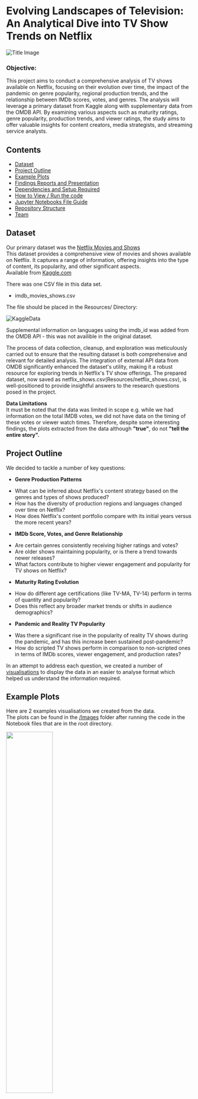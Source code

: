 # Evolving Landscapes of Television: An Analytical Dive into TV Show Trends on Netflix

![Title Image](Images/readme_images/title.jpeg)

### Objective:
This project aims to conduct a comprehensive analysis of TV shows available on Netflix, focusing on their evolution over time, the impact of the pandemic on genre popularity, regional production trends, and the relationship between IMDb scores, votes, and genres. The analysis will leverage a primary dataset from Kaggle along with supplementary data from the OMDB API. By examining various aspects such as maturity ratings, genre popularity, production trends, and viewer ratings, the study aims to offer valuable insights for content creators, media strategists, and streaming service analysts.

##  Contents

* [Dataset](#dataset-header)
* [Project Outline](#project-header)
* [Example Plots](#example-header)
* [Findings Reports and Presentation](#reports-header)
* [Dependencies and Setup Required](#dependencies-header)
* [How to View / Run the code](#how-header)
* [Jupyter Notebooks File Guide](#which-header)
* [Repository Structure](#structure-header)
* [Team](#team-header)


## <a id="dataset-header"></a>Dataset

Our primary dataset was the [Netflix Movies and Shows](https://www.kaggle.com/datasets/maso0dahmed/netflix-movies-and-shows/data)\
This dataset provides a comprehensive view of movies and shows available on Netflix. It captures a range of information, offering insights into the type of content, its popularity, and other significant aspects.\
Available from [Kaggle.com](https://www.kaggle.com)

There was one CSV file in this data set. 
* imdb_movies_shows.csv

The file should be placed in the Resources/ Directory:

![KaggleData](Images/readme_images/kaggle_data.PNG)

Supplemental information on languages using the imdb_id was added from the OMDB API - this was not availible in the original dataset.

The process of data collection, cleanup, and exploration was meticulously carried out to ensure that the resulting dataset is both comprehensive and relevant for detailed analysis. The integration of external API data from OMDB significantly enhanced the dataset's utility, making it a robust resource for exploring trends in Netflix's TV show offerings. The prepared dataset, now saved as netflix_shows.csv(Resources/netflix_shows.csv), is well-positioned to provide insightful answers to the research questions posed in the project.

**Data Limitations**\
It must be noted that the data was limited in scope e.g. while we had information on the total IMDB votes, we did not have data on the timing of these votes or viewer watch times. Therefore, despite some interesting findings, the plots extracted from the data although **"true"**, do not **"tell the entire story".**


## <a id="project-header"></a>Project Outline

We decided to tackle a number of key questions:
* **Genre Production Patterns**
- What can be inferred about Netflix's content strategy based on the genres and types of shows produced?
- How has the diversity of production regions and languages changed over time on Netflix?
- How does Netflix's content portfolio compare with its initial years versus the more recent years?

* **IMDb Score, Votes, and Genre Relationship**
- Are certain genres consistently receiving higher ratings and votes?
- Are older shows maintaining popularity, or is there a trend towards newer releases?
- What factors contribute to higher viewer engagement and popularity for TV shows on Netflix? 

* **Maturity Rating Evolution**
- How do different age certifications (like TV-MA, TV-14) perform in terms of quantity and popularity?
- Does this reflect any broader market trends or shifts in audience demographics?

* **Pandemic and Reality TV Popularity**
- Was there a significant rise in the popularity of reality TV shows during the pandemic, and has this increase been sustained post-pandemic?
- How do scripted TV shows perform in comparison to non-scripted ones in terms of IMDb scores, viewer engagement, and production rates?

In an attempt to address each question, we created a number of [visualisations](#example-header) to display the data in an easier to analyse format which helped us understand the information required.

## <a id="example-header"></a>Example Plots
Here are 2 examples visualisations we created from the data.\
The plots can be found in the [/Images](/Images) folder after running the code in the Notebook files that are in the root directory.

<img src="Images/Average IMDb Score per Genre.png" width="50%" height="50%"></img>
<img src="Images/No of reality tv shows made per year.png" width="50%" height="50%"></img>


## <a id="reports-header"></a>Findings Reports and Presentation

The findings of this project can be found in the [/Presentation](Presentation/) directory.

There are 3 files:

* 01_Project_Proposal.pdf
* 02_Presentation.pdf
* 03_Project_Report.pdf

## <a id="dependencies-header"></a>Dependencies and Setup Required

In order to run the files you will need to install the following packages.

* pandas `pip install pandas`
* seaborn `pip install seaborn`
* matplotlib `pip install matplotlib`
* scipy `pip install scipy`
* jupyter notebook `pip install notebook`

**OMDB API Key requirement**

For OMDB you will also need an API key, to run more than 1000 requests a day, from the [The Open Movie Database](https://www.omdbapi.com/apikey.aspx). Please visit the OMDB platform to set up an API key if you do not already have one.

1. [config.py - Click to Download](https://drive.google.com/file/d/1ZFgFTRgwHNvPS26gBwVRQA_EY4YsRcq-/view?usp=sharing)

2. Open the file in a text editor or VS code and change "INSERT API KEY HERE" to your API key from the OMDB API.
![api](Images/readme_images/api_key.png)

3. The config.py file should be stored in your local repository root folder.

## <a id="how-header"></a>How to View / Run the Code

[![Made withJupyter](https://img.shields.io/badge/Made%20with-Jupyter-orange?style=for-the-badge&logo=Jupyter)](https://jupyter.org/try)

The work was completed primarily using Jupyter Notebooks and the modules listed in the Dependencies section.

1. Clone the repository

2. Complete steps in the [Dependencies and Setup Required](#dependencies-header) section above.

3. Open any of the Jupyter Notebook files (.ipynb) in the root directory and run the cells in order.

The Jupyter notebook files have comments in the code and Markdown cells beneath each step explaining what was done in the cell above.

For a short description of what each notebook contains, please see the [Jupyter Notebooks File Guide](#which-header) section below.

## <a id="which-header"></a>Jupyter Notebooks File Guide

* 01_data_cleanup.ipynb - Initial data processing and filtering
* 02_genre_production_patterns.ipynb - Explores links between Netflix's content strategy over time
* 03_imdb_scores_votes_genres.ipynb - Explores what makes a Netflix show popular
* 04_maturity_rating_evolution.ipynb - Explores broader market trends or shifts in audience demographics
* 05_pandemic_reality_tv.ipynb - Explores if the pandemic changed viewing habits in favour of non-scripted reality TV

## <a id="structure-header"></a>Repository Structure

* Notebook code files in the root directory [root/](/)
* Presentation and report files in the Presentation directory [Presentation/](Presentation/)
* Image and Plots in the Images directory [Images](Images/)
* Dataset files in the Resources directory [Resources](Resources/)

## <a id="team-header"></a>Credits / Collaborators / Team

* [Ammarah Ahmad](https://github.com/Amarah010)
* [Eoghan Alton](https://github.com/ERAA1997)
* [Nana Mensah](https://github.com/Mendev95)
* [Nida Ballinger-Chaudhary](https://github.com/NidaB-C)
* [Safa Ali](https://github.com/Safa297)
